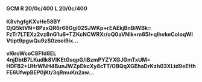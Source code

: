 #### GCM R 20/0c/400 L 20/0c/400
**K8vhgfgKXvHe58BY**<br/>**OjQ5ktVN+8PzxQR6r68Ggi02SJWKp+rEAEkjBnBiWBk=**<br/>**FzTr7LTEXz2vz8nG1u6+TZKcNCWRXr/oQ0aVNlk+m65l+qIhvkeCoIoqWlVtipt9pgwQu9zS0zooi9ix...**<br/><br/>
**vl6roWcoC8Ffd8EL**<br/>**4njDbtB7LKudlk8VlKEtGsqpG/iBzmPYZYXGJGmTxUM=**<br/>**HDFB2+UHrWNH4BunJWZpDkcXy8cTT/OBQqXGEhaDrKzh03XLtd9eEHhFE6UfwpBEP0jKt/3qRmuKn2aw...**